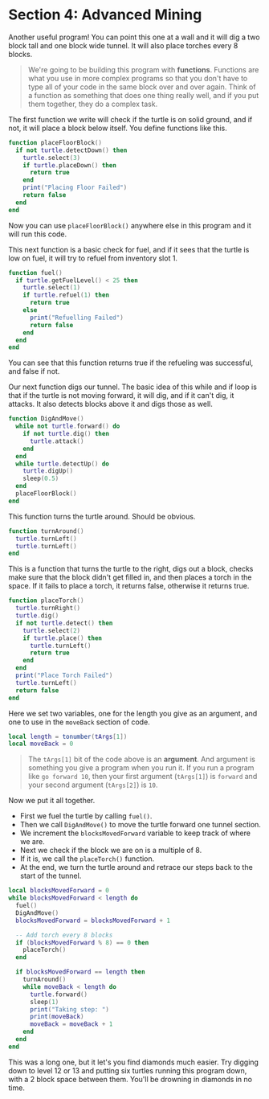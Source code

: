 # Section 4: Advanced Mining

Another useful program! You can point this one at a wall and it will dig a two block tall and one block wide tunnel. It will also place torches every 8 blocks.

> We're going to be building this program with **functions**. Functions are what you use in more complex programs so that you don't have to type all of your code in the same block over and over again. Think of a function as something that does one thing really well, and if you put them together, they do a complex task.

The first function we write will check if the turtle is on solid ground, and if not, it will place a block below itself. You define functions like this.

```lua
function placeFloorBlock()
  if not turtle.detectDown() then
    turtle.select(3)
    if turtle.placeDown() then
      return true
    end
    print("Placing Floor Failed")
    return false
  end
end
```

Now you can use `placeFloorBlock()` anywhere else in this program and it will run this code.

This next function is a basic check for fuel, and if it sees that the turtle is low on fuel, it will try to refuel from inventory slot 1.

```lua
function fuel()
  if turtle.getFuelLevel() < 25 then
    turtle.select(1)
    if turtle.refuel(1) then
      return true
    else
      print("Refuelling Failed")
      return false
    end
  end
end
```

You can see that this function returns true if the refueling was successful, and false if not.

Our next function digs our tunnel. The basic idea of this while and if loop is that if the turtle is not moving forward, it will dig, and if it can't dig, it attacks. It also detects blocks above it and digs those as well.

```lua
function DigAndMove()
  while not turtle.forward() do
    if not turtle.dig() then
      turtle.attack()
    end
  end
  while turtle.detectUp() do
    turtle.digUp()
    sleep(0.5)
  end
  placeFloorBlock()
end
```

This function turns the turtle around. Should be obvious.

```lua
function turnAround()
  turtle.turnLeft()
  turtle.turnLeft()
end
```

This is a function that turns the turtle to the right, digs out a block, checks make sure that the block didn't get filled in, and then places a torch in the space. If it fails to place a torch, it returns false, otherwise it returns true.

```lua
function placeTorch()
  turtle.turnRight()
  turtle.dig()
  if not turtle.detect() then
    turtle.select(2)
    if turtle.place() then
      turtle.turnLeft()
      return true
    end
  end
  print("Place Torch Failed")
  turtle.turnLeft()
  return false
end
```

Here we set two variables, one for the length you give as an argument, and one to use in the `moveBack` section of code.

```lua
local length = tonumber(tArgs[1])
local moveBack = 0
```

> The `tArgs[1]` bit of the code above is an **argument**. And argument is something you give a program when you run it. If you run a program like `go forward 10`, then your first argument (`tArgs[1]`) is `forward` and your second argument (`tArgs[2]`) is `10`.

Now we put it all together.

* First we fuel the turtle by calling `fuel()`.
* Then we call `DigAndMove()` to move the turtle forward one tunnel section.
* We increment the `blocksMovedForward` variable to keep track of where we are.
* Next we check if the block we are on is a multiple of 8.
* If it is, we call the `placeTorch()` function.
* At the end, we turn the turtle around and retrace our steps back to the start of the tunnel.

```lua
local blocksMovedForward = 0
while blocksMovedForward < length do
  fuel()
  DigAndMove()
  blocksMovedForward = blocksMovedForward + 1

  -- Add torch every 8 blocks
  if (blocksMovedForward % 8) == 0 then
    placeTorch()
  end

  if blocksMovedForward == length then
    turnAround()
    while moveBack < length do
      turtle.forward()
      sleep(1)
      print("Taking step: ")
      print(moveBack)
      moveBack = moveBack + 1
    end
  end
end
```
This was a long one, but it let's you find diamonds much easier. Try digging down to level 12 or 13 and putting six turtles running this program down, with a 2 block space between them. You'll be drowning in diamonds in no time.
